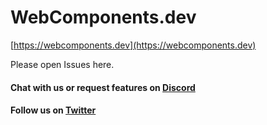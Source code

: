 # WebComponents.dev

[https://webcomponents.dev](https://webcomponents.dev)

Please open Issues here.

#### Chat with us or request features on [Discord](https://discord.com/channels/744781525119139859/744783031125934121)
#### Follow us on [Twitter](https://twitter.com/webcomp_dev)
